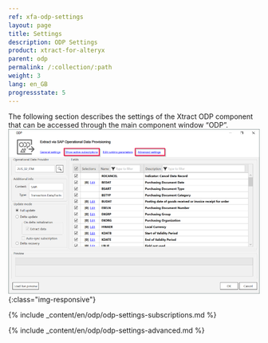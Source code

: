 ```yaml
---
ref: xfa-odp-settings
layout: page
title: Settings
description: ODP Settings
product: xtract-for-alteryx
parent: odp
permalink: /:collection/:path
weight: 3
lang: en_GB
progressstate: 5
---
```


The following section describes the settings of the Xtract ODP component that can be accessed through the main component window “ODP”.
![ODP Component](/img/content/odp/odp-settings.png){:class="img-responsive"}

{% include _content/en/odp/odp-settings-subscriptions.md %}

{% include _content/en/odp/odp-settings-advanced.md %}